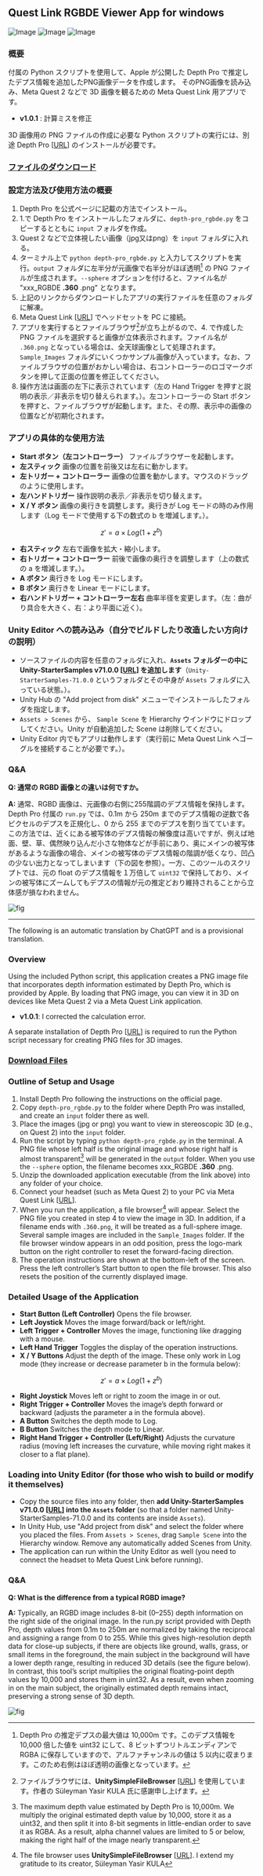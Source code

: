 ## Quest Link RGBDE Viewer App for windows

![Image](https://github.com/user-attachments/assets/c5ea84ca-8de5-48a4-bddf-a6d4e04204c4) ![Image](https://github.com/user-attachments/assets/b11d7d0a-a5f8-4304-b8e0-cd80d649e1a6) ![Image](https://github.com/user-attachments/assets/3df33d1f-4da0-4a2d-9433-8e44e1183219)

### 概要
付属の Python スクリプトを使用して、Apple が公開した Depth Pro で推定したデプス情報を追加したPNG画像データを作成します。
そのPNG画像を読み込み、Meta Quest 2 などで 3D 画像を観るための Meta Quest Link 用アプリです。

- **v1.0.1** : 計算ミスを修正


3D 画像用の PNG ファイルの作成に必要な Python スクリプトの実行には、別途 Depth Pro [[URL](https://github.com/apple/ml-depth-pro)] のインストールが必要です。

### [ファイルのダウンロード](https://github.com/amariichi/QuestLinkRGBDEViewer/releases/tag/v1.0.1)

### 設定方法及び使用方法の概要
1. Depth Pro を公式ページに記載の方法でインストール。
2. 1.で Depth Pro をインストールしたフォルダに、`depth-pro_rgbde.py` をコピーするとともに `input` フォルダを作成。
3. Quest 2 などで立体視したい画像（jpg又はpng）を `input` フォルダに入れる。
4. ターミナル上で `python depth-pro_rgbde.py` と入力してスクリプトを実行。`output` フォルダに左半分が元画像で右半分がほぼ透明[^1] の PNG ファイルが生成されます。`--sphere` オプションを付けると、ファイル名が "xxx_RGBDE **.360** .png" となります。
5. 上記のリンクからダウンロードしたアプリの実行ファイルを任意のフォルダに解凍。
6. Meta Quest Link [[URL](https://www.meta.com/ja-jp/help/quest/pcvr/)] でヘッドセットを PC に接続。
7. アプリを実行するとファイルブラウザ[^2]が立ち上がるので、4. で作成した PNG ファイルを選択すると画像が立体表示されます。ファイル名が `.360.png` となっている場合は、全天球画像として処理されます。 `Sample_Images` フォルダにいくつかサンプル画像が入っています。なお、ファイルブラウザの位置がおかしい場合は、右コントローラーのロゴマークボタンを押して正面の位置を修正してください。
8. 操作方法は画面の左下に表示されています（左の Hand Trigger を押すと説明の表示／非表示を切り替えられます。）。左コントローラーの Start ボタンを押すと、ファイルブラウザが起動します。また、その際、表示中の画像の位置などが初期化されます。

[^1]: Depth Pro の推定デプスの最大値は 10,000m です。このデプス情報を 10,000 倍した値を uint32 にして、8 ビットずつリトルエンディアンで RGBA に保存していますので、アルファチャンネルの値は 5 以内に収まります。このため右側はほぼ透明の画像となっています。

[^2]: ファイルブラウザには、**UnitySimpleFileBrowser** [[URL](https://github.com/yasirkula/UnitySimpleFileBrowser)] を使用しています。作者の Süleyman Yasir KULA 氏に感謝申し上げます。

### アプリの具体的な使用方法
- **Start ボタン（左コントローラー）** ファイルブラウザーを起動します。
- **左スティック** 画像の位置を前後又は左右に動かします。
- **左トリガー + コントローラー** 画像の位置を動かします。マウスのドラッグのように使用します。
- **左ハンドトリガー** 操作説明の表示／非表示を切り替えます。
- **X / Y ボタン** 画像の奥行きを調整します。奥行きが Log モードの時のみ作用します（Log モードで使用する下の数式の b を増減します。）。
```math
z' = a \times Log(1 + z^b)
```
- **右スティック** 左右で画像を拡大・縮小します。
- **右トリガー + コントローラー** 前後で画像の奥行きを調整します（上の数式の a を増減します。）。
- **A ボタン** 奥行きを Log モードにします。
- **B ボタン** 奥行きを Linear モードにします。
- **右ハンドトリガー + コントローラー左右** 曲率半径を変更します。（左：曲がり具合を大きく、右：より平面に近く）。

### Unity Editor への読み込み（自分でビルドしたり改造したい方向けの説明）
- ソースファイルの内容を任意のフォルダに入れ、**`Assets` フォルダーの中に Unity-StarterSamples v71.0.0 [[URL](https://github.com/oculus-samples/Unity-StarterSamples/releases/tag/v71.0.0)] を追加します**（`Unity-StarterSamples-71.0.0` というフォルダとその中身が `Assets` フォルダに入っている状態。）。
- Unity Hub の "Add project from disk" メニューでインストールしたフォルダを指定します。
- `Assets > Scenes` から、 `Sample Scene` を Hierarchy ウインドウにドロップしてください。Unity が自動追加した Scene は削除してください。
- Unity Editor 内でもアプリは動作します（実行前に Meta Quest Link へゴーグルを接続することが必要です。）。

### Q&A
**Q: 通常の RGBD 画像との違いは何ですか。**

**A:** 通常、RGBD 画像は、元画像の右側に255階調のデプス情報を保持します。Depth Pro 付属の `run.py` では、0.1m から 250m までのデプス情報の逆数で各ピクセルのデプスを正規化し、0 から 255 までのデプスを割り当てています。この方法では、近くにある被写体のデプス情報の解像度は高いですが、例えば地面、壁、草、偶然映り込んだ小さな物体などが手前にあり、奥にメインの被写体があるような画像の場合、メインの被写体のデプス情報の階調が低くなり、凹凸の少ない出力となってしまいます（下の図を参照）。一方、このツールのスクリプトでは、元の float のデプス情報を１万倍して `uint32` で保持しており、メインの被写体にズームしてもデプスの情報が元の推定どおり維持されることから立体感が損なわれません。

![fig](https://github.com/user-attachments/assets/15175e2d-41d7-4a30-a5a5-6748065f1ff2)

---
The following is an automatic translation by ChatGPT and is a provisional translation.

### Overview
Using the included Python script, this application creates a PNG image file that incorporates depth information estimated by Depth Pro, which is provided by Apple. By loading that PNG image, you can view it in 3D on devices like Meta Quest 2 via a Meta Quest Link application.

- **v1.0.1**: I corrected the calculation error.

A separate installation of Depth Pro  [[URL](https://github.com/apple/ml-depth-pro)] is required to run the Python script necessary for creating PNG files for 3D images.

### [Download Files](https://github.com/amariichi/QuestLinkRGBDEViewer/releases/tag/v1.0.1)

### Outline of Setup and Usage
1. Install Depth Pro following the instructions on the official page.
2. Copy `depth-pro_rgbde.py` to the folder where Depth Pro was installed, and create an `input` folder there as well.
3. Place the images (jpg or png) you want to view in stereoscopic 3D (e.g., on Quest 2) into the `input` folder.
4. Run the script by typing `python depth-pro_rgbde.py` in the terminal. A PNG file whose left half is the original image and whose right half is almost transparent[^3] will be generated in the `output` folder. When you use the `--sphere` option, the filename becomes xxx_RGBDE **.360** .png.
5. Unzip the downloaded application executable (from the link above) into any folder of your choice.
6. Connect your headset (such as Meta Quest 2) to your PC via Meta Quest Link [[URL](https://www.meta.com/ja-jp/help/quest/pcvr/)].
7. When you run the application, a file browser[^4] will appear. Select the PNG file you created in step 4 to view the image in 3D. In addition, if a filename ends with `.360.png`, it will be treated as a full-sphere image. Several sample images are included in the `Sample_Images` folder. If the file browser window appears in an odd position, press the logo-mark button on the right controller to reset the forward-facing direction.
8. The operation instructions are shown at the bottom-left of the screen. Press the left controller’s Start button to open the file browser. This also resets the position of the currently displayed image.

[^3]: The maximum depth value estimated by Depth Pro is 10,000m. We multiply the original estimated depth value by 10,000, store it as a uint32, and then split it into 8-bit segments in little-endian order to save it as RGBA. As a result, alpha channel values are limited to 5 or below, making the right half of the image nearly transparent.

[^4]: The file browser uses **UnitySimpleFileBrowser** [[URL](https://github.com/yasirkula/UnitySimpleFileBrowser)]. I extend my gratitude to its creator, Süleyman Yasir KULA

### Detailed Usage of the Application
 - **Start Button (Left Controller)** Opens the file browser.
 - **Left Joystick** Moves the image forward/back or left/right.
 - **Left Trigger + Controller** Moves the image, functioning like dragging with a mouse.
 - **Left Hand Trigger** Toggles the display of the operation instructions.
 - **X / Y Buttons** Adjust the depth of the image. These only work in Log mode (they increase or decrease parameter b in the formula below):
```math
z' = a \times Log(1 + z^b)
```
 - **Right Joystick** Moves left or right to zoom the image in or out.
 - **Right Trigger + Controller** Moves the image’s depth forward or backward (adjusts the parameter a in the formula above).
 - **A Button** Switches the depth mode to Log.
 - **B Button** Switches the depth mode to Linear.
 - **Right Hand Trigger + Controller (Left/Right)** Adjusts the curvature radius (moving left increases the curvature, while moving right makes it closer to a flat plane).

### Loading into Unity Editor (for those who wish to build or modify it themselves)
 - Copy the source files into any folder, then **add Unity-StarterSamples v71.0.0 [[URL](https://github.com/oculus-samples/Unity-StarterSamples/releases/tag/v71.0.0)] into the `Assets` folder** (so that a folder named Unity-StarterSamples-71.0.0 and its contents are inside `Assets`).
 - In Unity Hub, use "Add project from disk" and select the folder where you placed the files.
From `Assets > Scenes`, drag `Sample Scene` into the Hierarchy window. Remove any automatically added Scenes from Unity.
 - The application can run within the Unity Editor as well (you need to connect the headset to Meta Quest Link before running).

### Q&A
**Q: What is the difference from a typical RGBD image?**

**A:** Typically, an RGBD image includes 8-bit (0–255) depth information on the right side of the original image. In the run.py script provided with Depth Pro, depth values from 0.1m to 250m are normalized by taking the reciprocal and assigning a range from 0 to 255. While this gives high-resolution depth data for close-up subjects, if there are objects like ground, walls, grass, or small items in the foreground, the main subject in the background will have a lower depth range, resulting in reduced 3D details (see the figure below). In contrast, this tool’s script multiplies the original floating-point depth values by 10,000 and stores them in uint32. As a result, even when zooming in on the main subject, the originally estimated depth remains intact, preserving a strong sense of 3D depth.

![fig](https://github.com/user-attachments/assets/15175e2d-41d7-4a30-a5a5-6748065f1ff2)



